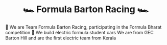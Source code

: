 <h1 align="center">🏎️ Formula Barton Racing 🏎️</h1>
                                 
🏁 We are Team Formula Barton Racing, participating in the Formula Bharat competition 🏁
We build electric formula student cars
We are from GEC Barton Hill and are the first electric team from Kerala

